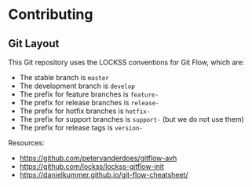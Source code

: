 # Contributing

## Git Layout

This Git repository uses the LOCKSS conventions for Git Flow, which are:

* The stable branch is `master`
* The development branch is `develop`
* The prefix for feature branches is `feature-`
* The prefix for release branches is `release-`
* The prefix for hotfix branches is `hotfix-`
* The prefix for support branches is `support-` (but we do not use them)
* The prefix for release tags is `version-`

Resources:

* https://github.com/petervanderdoes/gitflow-avh
* https://github.com/lockss/lockss-gitflow-init
* https://danielkummer.github.io/git-flow-cheatsheet/
